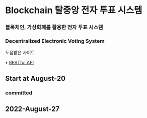 # Blockchain 탈중앙 전자 투표 시스템
### 블록체인, 가상화폐를 활용한 전자 투표 시스템
### Decentralized Electronic Voting System

도움받은 사이트  

• [RESTful API](https://aws.amazon.com/ko/what-is/restful-api/)


## Start at August-20
### committed

## 2022-August-27 

